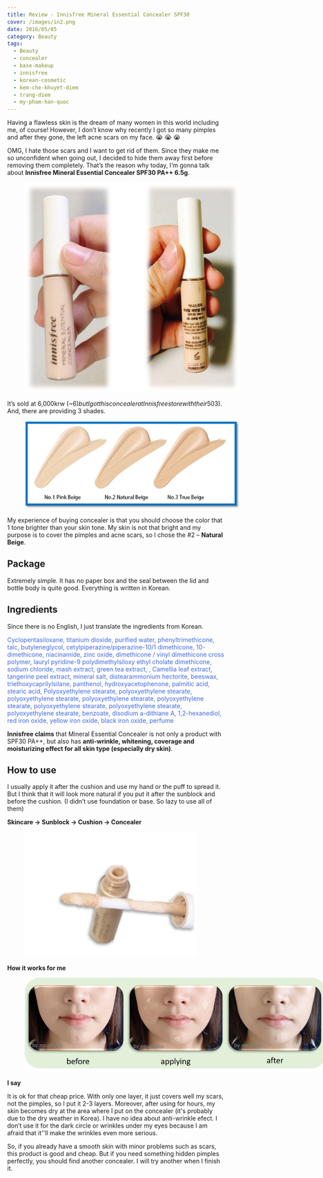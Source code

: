 ```yaml
---
title: Review - Innisfree Mineral Essential Concealer SPF30
cover: /images/in2.png
date: 2016/05/05
category: Beauty
tags:
  - Beauty
  - concealer
  - base-makeup
  - innisfree
  - korean-cosmetic
  - kem-che-khuyet-diem
  - trang-diem
  - my-pham-han-quoc
---
```


Having a flawless skin is the dream of many women in this world including me, of course! However, I don’t know why recently I got so many pimples and after they gone, the left acne scars on my face. :sob: :sob: :sob:


OMG, I hate those scars and I want to get rid of them. Since they make me so unconfident when going out, I decided to hide them away first before removing them completely. That’s the reason why today, I’m gonna talk about **Innisfree Mineral Essential Concealer SPF30 PA++ 6.5g**.


<figure style="width: 500px" class="align-center">
  <img src="./concealer-1.png" alt="">
  <figcaption></figcaption>
</figure>

It’s sold at 6,000krw (~$6) but I got this concealer at Innisfree store with their 50% sale event so it was just 3,000krw (~$3). And, there are providing 3 shades.


<figure style="width: 500px" class="align-center">
  <img src="./concealer-2.png" alt="">
  <figcaption></figcaption>
</figure>

My experience of buying concealer is that you should choose the color that 1 tone brighter than your skin tone. My skin is not that bright and my purpose is to cover the pimples and acne scars, so I chose the #2 – **Natural Beige**.


## Package
Extremely simple. It has no paper box and the seal between the lid and bottle body is quite good. Everything is written in Korean.


## Ingredients 
Since there is no English, I just translate the ingredients from Korean.

<span style="color:royalblue"> Cyclopentasiloxane, titanium dioxide, purified water, phenyltrimethicone, talc, butyleneglycol, cetylpiperazine/piperazine-10/1 dimethicone, 10-dimethicone, niacinamide, zinc oxide, dimethicone / vinyl dimethicone cross polymer, lauryl pyridine-9 polydimethylsiloxy ethyl cholate dimethicone, sodium chloride, mash extract, green tea extract, , Camellia leaf extract, tangerine peel extract, mineral salt, distearammonium hectorite, beeswax, triethoxycaprilylsilane, panthenol, hydroxyacetophenone, palmitic acid, stearic acid, Polyoxyethylene stearate, polyoxyethylene stearate, polyoxyethylene stearate, polyoxyethylene stearate, polyoxyethylene stearate, polyoxyethylene stearate, polyoxyethylene stearate, polyoxyethylene stearate, benzoate, disodium a-dithiane A, 1,2-hexanediol, red iron oxide, yellow iron oxide, black iron oxide, perfume </span>


**Innisfree claims** that Mineral Essential Concealer is not only a product with SPF30 PA++, but also has **anti-wrinkle, whitening, coverage and moisturizing effect for all skin type (especially dry skin)**.

## How to use
I usually apply it after the cushion and use my hand or the puff to spread it. But I think that it will look more natural if you put it after the sunblock and before the cushion. (I didn’t use foundation or base. So lazy to use all of them)


**Skincare -> Sunblock -> Cushion -> Concealer**
<figure style="width: 400px" class="align-center">
  <img src="./concealer-3.png" alt="">
  <figcaption></figcaption>
</figure>

**How it works for me**
<figure style="width: 700px" class="align-center">
  <img src="./concealer-4.png" alt="">
  <figcaption></figcaption>
</figure>

**I say**

It is ok for that cheap price. With only one layer, it just covers well my scars, not the pimples, so I put it 2-3 layers. Moreover, after using for hours, my skin becomes dry at the area where I put on the concealer (it's probably due to the dry weather in Korea). I have no idea about anti-wrinkle efect. I don’t use it for the dark circle or wrinkles under my eyes because I am afraid that it''ll make the wrinkles even more serious.


So, if you already have a smooth skin with minor problems such as scars, this product is good and cheap. But if you need something hidden pimples perfectly, you should find another concealer. I will try another when I finish it. 
